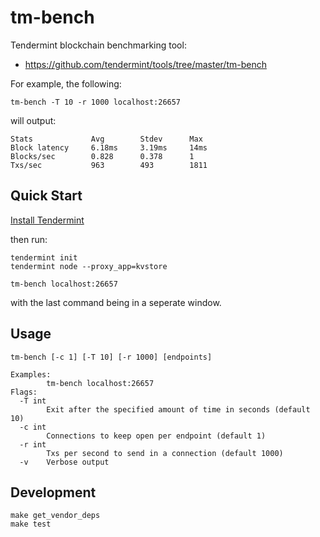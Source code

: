 # tm-bench

Tendermint blockchain benchmarking tool:

- https://github.com/tendermint/tools/tree/master/tm-bench

For example, the following:

    tm-bench -T 10 -r 1000 localhost:26657

will output:

    Stats             Avg        Stdev      Max
    Block latency     6.18ms     3.19ms     14ms
    Blocks/sec        0.828      0.378      1
    Txs/sec           963        493        1811

## Quick Start

[Install Tendermint](https://github.com/tendermint/tendermint#install)

then run:

    tendermint init
    tendermint node --proxy_app=kvstore

    tm-bench localhost:26657

with the last command being in a seperate window.

## Usage

    tm-bench [-c 1] [-T 10] [-r 1000] [endpoints]

    Examples:
            tm-bench localhost:26657
    Flags:
      -T int
            Exit after the specified amount of time in seconds (default 10)
      -c int
            Connections to keep open per endpoint (default 1)
      -r int
            Txs per second to send in a connection (default 1000)
      -v    Verbose output

## Development

    make get_vendor_deps
    make test
